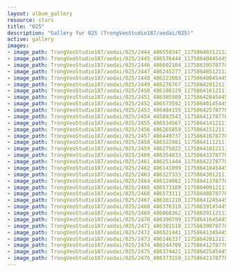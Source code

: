 ```yaml
---
layout: album_gallery
resource: stars
title: "025"
description: "Gallery for 025 (TrongVeoStudio187/aodai/025)"
active: gallery
images:
- image_path: TrongVeoStudio187/aodai/025/2444_486559347_1175864031211202_3911167451623904497_n.jpg
- image_path: TrongVeoStudio187/aodai/025/2445_486576444_1175864044544534_1878398783327842472_n.jpg
- image_path: TrongVeoStudio187/aodai/025/2446_486602104_1175863957877876_7690403530717900761_n.jpg
- image_path: TrongVeoStudio187/aodai/025/2447_486245277_1175864051211200_1207001792814549739_n.jpg
- image_path: TrongVeoStudio187/aodai/025/2448_486222603_1175864004544538_1396586511968182038_n.jpg
- image_path: TrongVeoStudio187/aodai/025/2449_486276767_1175864291211176_422079469220072400_n.jpg
- image_path: TrongVeoStudio187/aodai/025/2450_486108129_1175864161211189_5217552187221100999_n.jpg
- image_path: TrongVeoStudio187/aodai/025/2451_486385989_1175864264544512_1012844367849499552_n.jpg
- image_path: TrongVeoStudio187/aodai/025/2452_486573592_1175864014544537_1527159954682757690_n.jpg
- image_path: TrongVeoStudio187/aodai/025/2453_486484155_1175864257877846_8287245426502216217_n.jpg
- image_path: TrongVeoStudio187/aodai/025/2454_485883543_1175864117877860_1157263837155933858_n.jpg
- image_path: TrongVeoStudio187/aodai/025/2455_486534567_1175864141211191_1520718493532214599_n.jpg
- image_path: TrongVeoStudio187/aodai/025/2456_486265859_1175864151211190_569682990511844335_n.jpg
- image_path: TrongVeoStudio187/aodai/025/2457_486449737_1175864167877855_7055628385556029248_n.jpg
- image_path: TrongVeoStudio187/aodai/025/2458_486522881_1175864111211194_7873603976797323736_n.jpg
- image_path: TrongVeoStudio187/aodai/025/2459_486275022_1175864101211195_8395175892957974375_n.jpg
- image_path: TrongVeoStudio187/aodai/025/2460_486354833_1175864337877838_4208232583018771554_n.jpg
- image_path: TrongVeoStudio187/aodai/025/2461_486251444_1175864227877849_2743140549651566103_n.jpg
- image_path: TrongVeoStudio187/aodai/025/2462_486141099_1175864104544528_106434303676700624_n.jpg
- image_path: TrongVeoStudio187/aodai/025/2463_486327333_1175864301211175_5595431019917115218_n.jpg
- image_path: TrongVeoStudio187/aodai/025/2464_486124982_1175864137877858_688402507498493184_n.jpg
- image_path: TrongVeoStudio187/aodai/025/2465_486573189_1175864091211196_8932944966770304121_n.jpg
- image_path: TrongVeoStudio187/aodai/025/2466_486573111_1175864087877863_301432384952444289_n.jpg
- image_path: TrongVeoStudio187/aodai/025/2467_486101210_1175864124544526_5340962247279135204_n.jpg
- image_path: TrongVeoStudio187/aodai/025/2468_486376310_1175863914544547_4290061130318957230_n.jpg
- image_path: TrongVeoStudio187/aodai/025/2469_486068362_1175863911211214_4935233925803928956_n.jpg
- image_path: TrongVeoStudio187/aodai/025/2470_486390799_1175864164544522_807503920888367273_n.jpg
- image_path: TrongVeoStudio187/aodai/025/2471_486381518_1175863907877881_4316052129835567615_n.jpg
- image_path: TrongVeoStudio187/aodai/025/2472_486521441_1175864134544525_2160813173360928810_n.jpg
- image_path: TrongVeoStudio187/aodai/025/2473_486246337_1175864281211177_9045107487123917574_n.jpg
- image_path: TrongVeoStudio187/aodai/025/2474_486244709_1175864127877859_9097158004705096147_n.jpg
- image_path: TrongVeoStudio187/aodai/025/2475_486374421_1175864254544513_7729291216031416119_n.jpg
- image_path: TrongVeoStudio187/aodai/025/2476_486373158_1175864237877848_6607876181648360287_n.jpg
---
```

